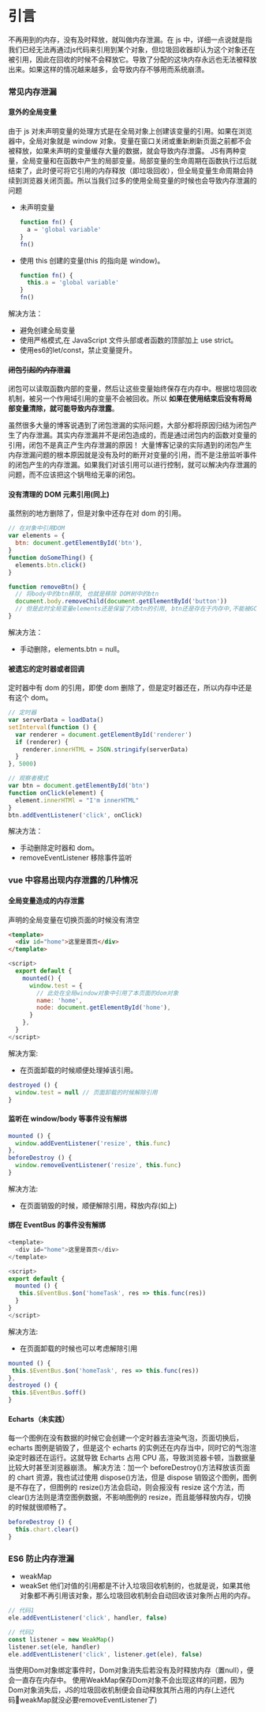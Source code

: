 # 引言
不再用到的内存，没有及时释放，就叫做内存泄漏。在 js 中，详细一点说就是指我们已经无法再通过js代码来引用到某个对象，但垃圾回收器却认为这个对象还在被引用，因此在回收的时候不会释放它。导致了分配的这块内存永远也无法被释放出来。如果这样的情况越来越多，会导致内存不够用而系统崩溃。
### 常见内存泄漏
#### 意外的全局变量
由于 js 对未声明变量的处理方式是在全局对象上创建该变量的引用。如果在浏览器中，全局对象就是 window 对象。变量在窗口关闭或重新刷新页面之前都不会被释放，如果未声明的变量缓存大量的数据，就会导致内存泄露。
JS有两种变量，全局变量和在函数中产生的局部变量。局部变量的生命周期在函数执行过后就结束了，此时便可将它引用的内存释放（即垃圾回收），但全局变量生命周期会持续到浏览器关闭页面。所以当我们过多的使用全局变量的时候也会导致内存泄漏的问题
- 未声明变量
  ```javascript
  function fn() {
    a = 'global variable'
  }
  fn()
  ```
- 使用 this 创建的变量(this 的指向是 window)。
  ```javascript
  function fn() {
    this.a = 'global variable'
  }
  fn()
  ```
解决方法：
- 避免创建全局变量
- 使用严格模式,在 JavaScript 文件头部或者函数的顶部加上 use strict。
- 使用es6的let/const，禁止变量提升。


#### ~~闭包引起的内存泄漏~~
闭包可以读取函数内部的变量，然后让这些变量始终保存在内存中。根据垃圾回收机制，被另一个作用域引用的变量不会被回收。所以 __如果在使用结束后没有将局部变量清除，就可能导致内存泄露__。

虽然很多大量的博客说遇到了闭包泄漏的实际问题，大部分都将原因归结为闭包产生了内存泄漏。其实内存泄漏并不是闭包造成的，而是通过闭包内的函数对变量的引用，闭包不是真正产生内存泄漏的原因！
大量博客记录的实际遇到的闭包产生内存泄漏问题的根本原因就是没有及时的断开对变量的引用，而不是注册监听事件的闭包产生的内存泄漏。如果我们对该引用可以进行控制，就可以解决内存泄漏的问题，而不应该把这个锅甩给无辜的闭包。

#### 没有清理的 DOM 元素引用(同上)
虽然别的地方删除了，但是对象中还存在对 dom 的引用。
```javascript
// 在对象中引用DOM
var elements = {
  btn: document.getElementById('btn'),
}
function doSomeThing() {
  elements.btn.click()
}

function removeBtn() {
  // 将body中的btn移除, 也就是移除 DOM树中的btn
  document.body.removeChild(document.getElementById('button'))
  // 但是此时全局变量elements还是保留了对btn的引用, btn还是存在于内存中,不能被GC回收
}
```

解决方法：
- 手动删除，elements.btn = null。

#### 被遗忘的定时器或者回调
定时器中有 dom 的引用，即使 dom 删除了，但是定时器还在，所以内存中还是有这个 dom。
```javascript
// 定时器
var serverData = loadData()
setInterval(function () {
  var renderer = document.getElementById('renderer')
  if (renderer) {
    renderer.innerHTML = JSON.stringify(serverData)
  }
}, 5000)

// 观察者模式
var btn = document.getElementById('btn')
function onClick(element) {
  element.innerHTMl = "I'm innerHTML"
}
btn.addEventListener('click', onClick)
```

解决方法：
- 手动删除定时器和 dom。
- removeEventListener 移除事件监听

### vue 中容易出现内存泄露的几种情况
#### 全局变量造成的内存泄露
声明的全局变量在切换页面的时候没有清空
```html
<template>
  <div id="home">这里是首页</div>
</template>
```
```javascript
<script>
  export default {
    mounted() {
      window.test = {
        // 此处在全局window对象中引用了本页面的dom对象
        name: 'home',
        node: document.getElementById('home'),
      }
    },
  }
</script>
```

解决方案:
- 在页面卸载的时候顺便处理掉该引用。
```javascript
destroyed () {
  window.test = null // 页面卸载的时候解除引用
}
```

#### 监听在 window/body 等事件没有解绑
```javascript
mounted () {
  window.addEventListener('resize', this.func)
},
beforeDestroy () {
  window.removeEventListener('resize', this.func)
}
```
解决方法:
- 在页面销毁的时候，顺便解除引用，释放内存(如上)

#### 绑在 EventBus 的事件没有解绑
```javascript
<template>
  <div id="home">这里是首页</div>
</template>

<script>
export default {
  mounted () {
   this.$EventBus.$on('homeTask', res => this.func(res))
  }
}
</script>
```
解决方法:
- 在页面卸载的时候也可以考虑解除引用
```javascript
mounted () {
 this.$EventBus.$on('homeTask', res => this.func(res))
},
destroyed () {
 this.$EventBus.$off()
}
```

#### Echarts（未实践）
每一个图例在没有数据的时候它会创建一个定时器去渲染气泡，页面切换后，echarts 图例是销毁了，但是这个 echarts 的实例还在内存当中，同时它的气泡渲染定时器还在运行。这就导致 Echarts 占用 CPU 高，导致浏览器卡顿，当数据量比较大时甚至浏览器崩溃。
解决方法：加一个 beforeDestroy()方法释放该页面的 chart 资源，我也试过使用 dispose()方法，但是 dispose 销毁这个图例，图例是不存在了，但图例的 resize()方法会启动，则会报没有 resize 这个方法，而 clear()方法则是清空图例数据，不影响图例的 resize，而且能够释放内存，切换的时候就很顺畅了。
```javascript
beforeDestroy () {
  this.chart.clear()
}
```

### ES6 防止内存泄漏
- weakMap
- weakSet
他们对值的引用都是不计入垃圾回收机制的，也就是说，如果其他对象都不再引用该对象，那么垃圾回收机制会自动回收该对象所占用的内存。

```javascript
// 代码1
ele.addEventListener('click', handler, false)

// 代码2
const listener = new WeakMap()
listener.set(ele, handler)
ele.addEventListener('click', listener.get(ele), false)
```

当使用Dom对象绑定事件时，Dom对象消失后若没有及时释放内存（置null），便会一直存在内存中。 使用WeakMap保存Dom对象不会出现这样的问题，因为Dom对象消失后，JS的垃圾回收机制便会自动释放其所占用的内存(上述代码weakMap就没必要removeEventListener了)